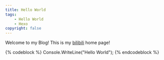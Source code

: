 ```yaml
---
title: Hello World
tags:
    - Hello World
    - Hexo
copyright: false
---
```


Welcome to my Blog!
This is my [bilibili](https://space.bilibili.com/35944300?spm_id_from=333.1007.0.0) home page!

{% codeblock %}
Console.WriteLine("Hello World");
{% endcodeblock %}